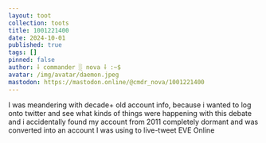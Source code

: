 ```yaml
---
layout: toot
collection: toots
title: 1001221400
date: 2024-10-01
published: true
tags: []
pinned: false
author: ⸸ commander ░ nova ⸸ :~$
avatar: /img/avatar/daemon.jpeg
mastodon: https://mastodon.online/@cmdr_nova/1001221400
---
```


I was meandering with decade+ old account info, because i wanted to log onto twitter and see what kinds of things were happening with this debate and i accidentally found my account from 2011 completely dormant and was converted into an account I was using to live-tweet EVE Online
